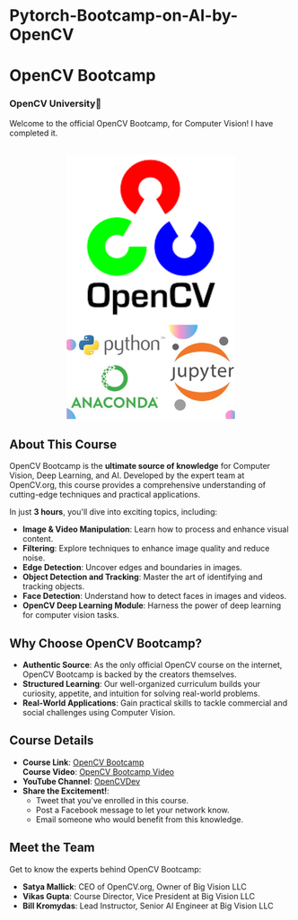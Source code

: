 # Pytorch-Bootcamp-on-AI-by-OpenCV

# OpenCV Bootcamp
### OpenCV University🚀
Welcome to the official OpenCV Bootcamp, for Computer Vision! I have completed it.

<div align="center">

<!--- Image -->
<br>
<img alt="OpenCV logo" width="300" src="https://github.com/marknature/OpenCV-Bootcamp/blob/main/README_assets/opencv.png"> <br>
<img alt="OpenCV logo" width="300" src="https://github.com/marknature/OpenCV-Bootcamp/blob/main/README_assets/lnt.jpg">
<br>
</div>

## About This Course

OpenCV Bootcamp is the **ultimate source of knowledge** for Computer Vision, Deep Learning, and AI. Developed by the expert team at OpenCV.org, this course provides a comprehensive understanding of cutting-edge techniques and practical applications.

In just **3 hours**, you'll dive into exciting topics, including:

- **Image & Video Manipulation**: Learn how to process and enhance visual content.
- **Filtering**: Explore techniques to enhance image quality and reduce noise.
- **Edge Detection**: Uncover edges and boundaries in images.
- **Object Detection and Tracking**: Master the art of identifying and tracking objects.
- **Face Detection**: Understand how to detect faces in images and videos.
- **OpenCV Deep Learning Module**: Harness the power of deep learning for computer vision tasks.

## Why Choose OpenCV Bootcamp?

- **Authentic Source**: As the only official OpenCV course on the internet, OpenCV Bootcamp is backed by the creators themselves.
- **Structured Learning**: Our well-organized curriculum builds your curiosity, appetite, and intuition for solving real-world problems.
- **Real-World Applications**: Gain practical skills to tackle commercial and social challenges using Computer Vision.

## Course Details

- **Course Link**: [OpenCV Bootcamp](https://courses.opencv.org/courses/course-v1:OpenCV+Bootcamp+CV0/about) <br>
  **Course Video**: [OpenCV Bootcamp Video](https://courses.opencv.org/courses/course-v1:OpenCV+Bootcamp+CV0/about#video-modal)
- **YouTube Channel**: [OpenCVDev](https://www.youtube.com/user/opencvdev)
- **Share the Excitement!**:
  - Tweet that you've enrolled in this course.
  - Post a Facebook message to let your network know.
  - Email someone who would benefit from this knowledge.

## Meet the Team

Get to know the experts behind OpenCV Bootcamp:

- **Satya Mallick**: CEO of OpenCV.org, Owner of Big Vision LLC
- **Vikas Gupta**: Course Director, Vice President at Big Vision LLC
- **Bill Kromydas**: Lead Instructor, Senior AI Engineer at Big Vision LLC

